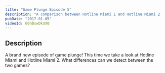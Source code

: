 ```yaml
---
title: "Game Plunge Episode 5"
description: "A comparison between Hotline Miami 1 and Hotline Miami 2."
pubDate: "2017-01-05"
videoId: 60hDswDkUX0
---
```



## Description

A brand new episode of game plunge! This time we take a look at Hotline Miami and Hotline Miami 2. What differences can we detect between the two games?

